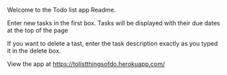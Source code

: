 Welcome to the Todo list app Readme. 

Enter new tasks in the first box. Tasks will be displayed with their due dates at the top of the page

If you want to delete a tast, enter the task description exactly as you typed it in the delete box.

View the app at https://tolistthingsofdo.herokuapp.com/
